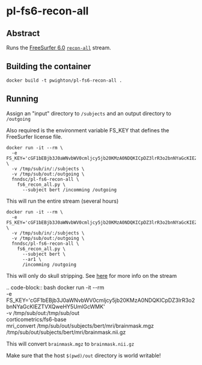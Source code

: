 # pl-fs6-recon-all

## Abstract

Runs the [FreeSurfer 6.0](https://surfer.nmr.mgh.harvard.edu/) [`recon-all`](https://surfer.nmr.mgh.harvard.edu/fswiki/recon-all) stream.

## Building the container

```
docker build -t pwighton/pl-fs6-recon-all .
```

## Running

Assign an "input" directory to ``/subjects`` and an output directory to ``/outgoing``

Also required is the environment variable FS_KEY that defines the FreeSurfer license file.

```
docker run -it --rm \
  -e FS_KEY='cGF1bEBjb3J0aWNvbWV0cmljcy5jb20KMzA0NDQKICpDZ3lrR3o2bnNYaGcKIEZTVXQweHY5UmlGcWMK' \
  -v /tmp/sub/in/:/subjects \
  -v /tmp/sub/out:/outgoing \
  fnndsc/pl-fs6-recon-all \
    fs6_recon_all.py \
      --subject bert /incomming /outgoing
```

This will run the entire stream (several hours)

```
docker run -it --rm \
  -e FS_KEY='cGF1bEBjb3J0aWNvbWV0cmljcy5jb20KMzA0NDQKICpDZ3lrR3o2bnNYaGcKIEZTVXQweHY5UmlGcWMK' \
  -v /tmp/sub/in/:/subjects \
  -v /tmp/sub/out:/outgoing \
  fnndsc/pl-fs6-recon-all \
    fs6_recon_all.py \
      --subject bert \
      --ar1 \
      /incomming /outgoing
```

This will only do skull stripping.  See [here](https://surfer.nmr.mgh.harvard.edu/fswiki/ReconAllDevTable) for more info on the stream

.. code-block:: bash
docker run -it --rm \
  -e FS_KEY='cGF1bEBjb3J0aWNvbWV0cmljcy5jb20KMzA0NDQKICpDZ3lrR3o2bnNYaGcKIEZTVXQweHY5UmlGcWMK' \
  -v /tmp/sub/out:/tmp/sub/out \
  corticometrics/fs6-base \
    mri_convert /tmp/sub/out/subjects/bert/mri/brainmask.mgz \
                /tmp/sub/out/subjects/bert/mri/brainmask.nii.gz

This will convert `brainmask.mgz` to `brainmask.nii.gz`

Make sure that the host ``$(pwd)/out`` directory is world writable!








